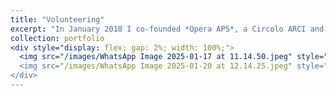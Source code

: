 ```yaml
---
title: "Volunteering"
excerpt: "In January 2018 I co-founded *Opera APS*, a Circolo ARCI and cultural center that uses dance and art therapy to support individuals facing psychological challenges. Through creative expression, we provide a space for people to engage with the arts as a means of therapy and personal growth. The same year, I joined *Libera. Associazioni, Nomi e Numeri contro le Mafie* as a volunteer. Libera is a nationally recognised association working on raising awareness about Mafia infiltrations and the threats posed by organized crime in Italy. I also volunteered and took part in projects to restore Mafia-confiscated properties in the South of Italy."
collection: portfolio
<div style="display: flex; gap: 2%; width: 100%;">
  <img src="/images/WhatsApp Image 2025-01-17 at 11.14.50.jpeg" style="width: 48%;" />
  <img src="/images/WhatsApp Image 2025-01-20 at 12.14.25.jpeg" style="width: 48%;" />
</div>
---
```





